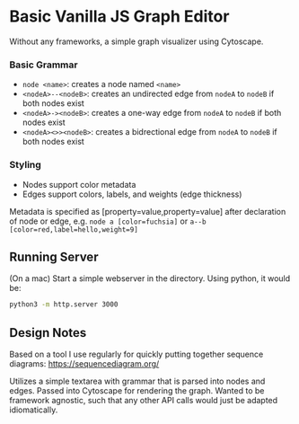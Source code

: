 # Basic Vanilla JS Graph Editor

Without any frameworks, a simple graph visualizer using Cytoscape.

### Basic Grammar
- `node <name>`: creates a node named `<name>`
- `<nodeA>--<nodeB>`: creates an undirected edge from `nodeA` to `nodeB` if both nodes exist
- `<nodeA>-><nodeB>`: creates a one-way edge from `nodeA` to `nodeB` if both nodes exist
- `<nodeA><>><nodeB>`: creates a bidrectional edge from `nodeA` to `nodeB` if both nodes exist

### Styling
- Nodes support color metadata
- Edges support colors, labels, and weights (edge thickness)

Metadata is specified as [property=value,property=value] after declaration of node or edge, e.g. `node a [color=fuchsia]` or `a--b [color=red,label=hello,weight=9]`

##  Running Server

(On a mac) Start a simple webserver in the directory. Using python, it would be:
```sh
python3 -m http.server 3000
```

## Design Notes

Based on a tool I use regularly for quickly putting together sequence diagrams: https://sequencediagram.org/

Utilizes a simple textarea with grammar that is parsed into nodes and edges. Passed into Cytoscape for rendering the graph. Wanted to be framework agnostic, such that any other API calls would just be adapted idiomatically.